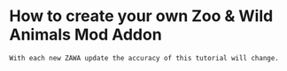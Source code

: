# How to create your own Zoo & Wild Animals Mod Addon
```diff
With each new ZAWA update the accuracy of this tutorial will change.
```
